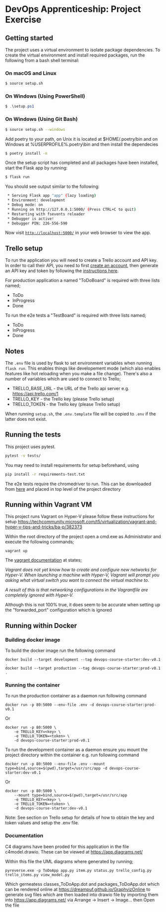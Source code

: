 # DevOps Apprenticeship: Project Exercise

## Getting started

The project uses a virtual environment to isolate package dependencies. To create the virtual environment and install required packages, run the following from a bash shell terminal:

### On macOS and Linux
```bash
$ source setup.sh
```
### On Windows (Using PowerShell)
```powershell
$ .\setup.ps1
```
### On Windows (Using Git Bash)
```bash
$ source setup.sh --windows
```

Add poetry to your path, on Unix it is located at $HOME/.poetry/bin and on Windows at %USERPROFILE%\.poetry\bin and then install the dependecies

```bash
$ poetry install -n
```

Once the setup script has completed and all packages have been installed, start the Flask app by running:
```bash
$ flask run
```

You should see output similar to the following:
```bash
 * Serving Flask app "app" (lazy loading)
 * Environment: development
 * Debug mode: on
 * Running on http://127.0.0.1:5000/ (Press CTRL+C to quit)
 * Restarting with fsevents reloader
 * Debugger is active!
 * Debugger PIN: 226-556-590
```
Now visit [`http://localhost:5000/`](http://localhost:5000/) in your web browser to view the app.

## Trello setup
To run the application you will need to create a Trello account and API key. In order to call their API, you need to first [create an account](https://trello.com/signup), then generate an API key and token by following the [instructions here](https://trello.com/app-key).

For production application a named "ToDoBoard" is required with three lists named;
* ToDo
* InProgress
* Done

To run the e2e tests a "TestBoard" is required with three lists named; 
* ToDo
* InProgress
* Done

## Notes

The `.env` file is used by flask to set environment variables when running `flask run`. This enables things like developement mode (which also enables features like hot reloading when you make a file change).
There's also a number of variables which are used to connect to Trello;
* TRELLO_BASE_URL - the URL of the Trello api server e.g. https://api.trello.com/1
* TRELLO_KEY - the Trello key (please Trello setup)
* TRELLO_TOKEN - the Trello key (please Trello setup)

When running `setup.sh`, the `.env.template` file will be copied to `.env` if the latter does not exist.

## Running the tests
This project uses pytest.

```bash
pytest -v tests/
```
You may need to install requirements for setup beforehand, using

```bash
pip install -r requirements-test.txt
```
The e2e tests require the chromedriver to run. This can be downloaded from [here](https://sites.google.com/a/chromium.org/chromedriver/downloads) and placed in top level of the project directory  

## Running within Vagrant VM

This project runs Vagrant on Hyper-V please follow these instructions for setup  https://techcommunity.microsoft.com/t5/virtualization/vagrant-and-hyper-v-tips-and-tricks/ba-p/382373

Within the root directory of the project open a cmd.exe as Administrator and execute the following commands;
```
vagrant up
```

The [vagrant documentation](https://www.vagrantup.com/docs/providers/hyperv/limitations.html#limited-networking) at states;

*Vagrant does not yet know how to create and configure new networks for Hyper-V. When launching a machine with Hyper-V, Vagrant will prompt you asking what virtual switch you want to connect the virtual machine to.*

*A result of this is that networking configurations in the Vagrantfile are completely ignored with Hyper-V.*

Although this is not 100% true, it does seem to be accurate when setting up the "forwarded_port" configuration which is ignored

## Running within Docker

### Building docker image
To build the docker image run the following command

```
docker build --target development --tag devops-course-starter:dev-v0.1 .
docker build --target production --tag devops-course-starter:prod-v0.1 .
```

### Running the container

To run the production container as a daemon run following command
```
docker run -p 80:5000 --env-file .env -d devops-course-starter:prod-v0.1
```
Or
```
docker run -p 80:5000 \
    -e TRELLO_KEY=<key> \
    -e TRELLO_TOKEN=<token> \
    -d devops-course-starter:prod-v0.1
```

To run the development container as a daemon ensure you mount the project directory within the container e.g. run following command
```
docker run -p 80:5000 --env-file .env --mount type=bind,source=$(pwd),target=/usr/src/app -d devops-course-starter:dev-v0.1
```
Or
```
docker run -p 80:5000 \
    --mount type=bind,source=$(pwd),target=/usr/src/app
    -e TRELLO_KEY=<key> \
    -e TRELLO_TOKEN=<token> \
    -d devops-course-starter:dev-v0.1
```

Note: See section on Trello setup for details of how to obtain the key and token values and setup the .env file.

### Documentation

C4 diagrams have been proded for this application in the file c4model.drawio. These can be viewed at https://app.diagrams.net/

Within this file the  UML diagrams where generated by running;
```
pyreverse.exe -p ToDoApp app.py item.py status.py trello_config.py trello_items.py view_model.py
```

Which gerneatess classes_ToDoApp.dot and packages_ToDoApp.dot which can be rendered online at https://dreampuf.github.io/GraphvizOnline to generate svg files which are then loaded into drawio file by importing them into https://app.diagrams.net/ via Arrange -> Insert -> Image... then Open the file
